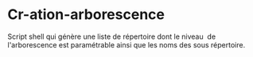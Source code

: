 # Cr-ation-arborescence
Script shell qui génère une liste de répertoire dont le niveau  de  l'arborescence est paramétrable ainsi que les noms des sous répertoire.
